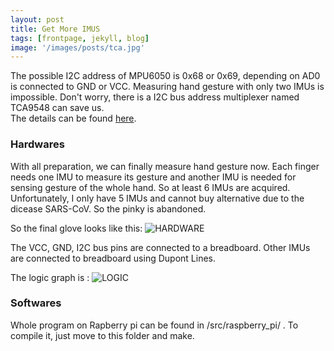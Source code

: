 ```yaml
---
layout: post
title: Get More IMUS
tags: [frontpage, jekyll, blog]
image: '/images/posts/tca.jpg'
---
```


The possible I2C address of MPU6050 is 0x68 or 0x69, depending on AD0 is connected to GND or VCC. Measuring hand gesture with only two IMUs is impossible. Don't worry, there is a I2C bus address multiplexer named TCA9548 can save us.  
The details can be found [here](https://learn.adafruit.com/adafruit-tca9548a-1-to-8-i2c-multiplexer-breakout/overview).  

### Hardwares
With all preparation, we can finally measure hand gesture now. Each finger needs one IMU to measure its gesture and another IMU is needed for sensing gesture of the whole hand. So at least 6 IMUs are acquired. Unfortunately, I only have 5 IMUs and cannot buy alternative due to the dicease SARS-CoV. So the pinky is abandoned.  
  
So the final glove looks like this:
![HARDWARE](/get-gloved/images/posts/hardware.jpg)  
  
The VCC, GND, I2C bus pins are connected to a breadboard. Other IMUs are connected to breadboard using Dupont Lines.  
  
The logic graph is :
![LOGIC](/get-gloved/images/posts/logic.png)  
  
### Softwares
Whole program on Rapberry pi can be found in /src/raspberry_pi/ .  To compile it, just move to this folder and make.